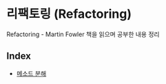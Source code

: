 # 리팩토링 (Refactoring)
Refactoring - Martin Fowler 책을 읽으며 공부한 내용 정리

## Index
- [메소드 분해](MethodDecomposition.md)
